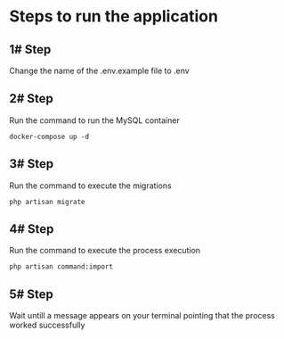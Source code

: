 
# Steps to run the application

## 1# Step
Change the name of the .env.example file to .env

## 2# Step
Run the command to run the MySQL container
```
docker-compose up -d
```

## 3# Step
Run the command to execute the migrations
```
php artisan migrate
```

## 4# Step
Run the command to execute the process execution
```
php artisan command:import
```

## 5# Step
Wait untill a message appears on your terminal pointing that the process worked successfully